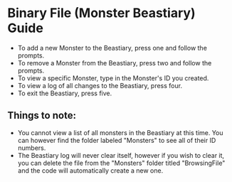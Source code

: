 # Binary File (Monster Beastiary) Guide
- To add a new Monster to the Beastiary, press one and follow the prompts.
- To remove a Monster from the Beastiary, press two and follow the prompts.
- To view a specific Monster, type in the Monster's ID you created.
- To view a log of all changes to the Beastiary, press four.
- To exit the Beastiary, press five.

## Things to note:
- You cannot view a list of all monsters in the Beastiary at this time. You can however find the folder labeled "Monsters" to see all of their ID numbers.
- The Beastiary log will never clear itself, however if you wish to clear it, you can delete the file from the "Monsters" folder titled "BrowsingFile" and the code will automatically create a new one.
